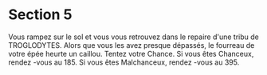 # Section 5

Vous rampez sur le sol et vous vous retrouvez dans le repaire d'une tribu de
TROGLODYTES. Alors que vous les avez presque dépassés, le fourreau de votre épée
heurte un caillou. Tentez votre Chance. Si vous êtes Chanceux, rendez -vous au 185. Si
vous êtes Malchanceux, rendez -vous au 395.